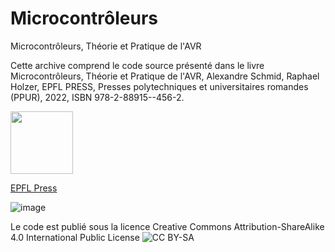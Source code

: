 # Microcontrôleurs
 Microcontrôleurs, Théorie et Pratique de l'AVR

Cette archive comprend le code source présenté dans le livre Microcontrôleurs, Théorie et Pratique de l'AVR, Alexandre Schmid, Raphael Holzer, EPFL PRESS, Presses polytechniques et universitaires romandes (PPUR), 2022, ISBN 978-2-88915--456-2.

<img src="https://user-images.githubusercontent.com/78604800/153439575-2d0b07d5-5a4a-453b-b9cc-104a31f464b3.png" width="100">

[EPFL Press](https://www.epflpress.org/produit/1042/9782889154562/microcontroleurs)

![image](https://user-images.githubusercontent.com/78604800/153439939-c8bcb1ed-862b-426f-826e-691711afbc99.png)

Le code est publié sous la licence Creative Commons Attribution-ShareAlike 4.0 International Public License ![CC BY-SA](https://creativecommons.org/licenses/by-sa/4.0/)




